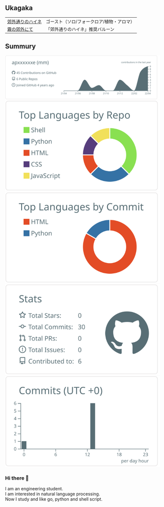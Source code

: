 ## Ukagaka
|                                                         |        |
|---------------------------------------------------------|--------|
|[郊外通りのハイネ](https://github.com/apxxxxxxe/Haine)   |ゴースト（ソロ/フォークロア/植物・アロマ）|
|[霧の郊外にて](https://github.com/apxxxxxxe/kirinokougai)|「郊外通りのハイネ」推奨バルーン|

## Summury
<!--
**apxxxxxxe/apxxxxxxe** is a ✨ _special_ ✨ repository because its `README.md` (this file) appears on your GitHub profile.

Here are some ideas to get you started:

- 🔭 I’m currently working on ...
- 🌱 I’m currently learning ...
- 👯 I’m looking to collaborate on ...
- 🤔 I’m looking for help with ...
- 💬 Ask me about ...
- 📫 How to reach me: ...
- 😄 Pronouns: ...
- ⚡ Fun fact: ...
-->

[![](https://raw.githubusercontent.com/apxxxxxxe/apxxxxxxe/main/profile-summary-card-output/default/0-profile-details.svg)](https://github.com/vn7n24fzkq/github-profile-summary-cards)
[![](https://raw.githubusercontent.com/apxxxxxxe/apxxxxxxe/main/profile-summary-card-output/default/1-repos-per-language.svg)](https://github.com/vn7n24fzkq/github-profile-summary-cards) [![](https://raw.githubusercontent.com/apxxxxxxe/apxxxxxxe/main/profile-summary-card-output/default/2-most-commit-language.svg)](https://github.com/vn7n24fzkq/github-profile-summary-cards)
[![](https://raw.githubusercontent.com/apxxxxxxe/apxxxxxxe/main/profile-summary-card-output/default/3-stats.svg)](https://github.com/vn7n24fzkq/github-profile-summary-cards) [![](https://raw.githubusercontent.com/apxxxxxxe/apxxxxxxe/main/profile-summary-card-output/default/4-productive-time.svg)](https://github.com/vn7n24fzkq/github-profile-summary-cards)

### Hi there 👋
I am an engineering student.  
I am interested in natural language processing.  
Now I study and like go, python and shell script.  

